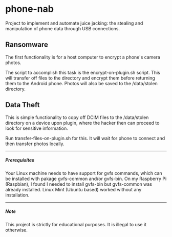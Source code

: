 # phone-nab
Project to implement and automate juice jacking: the stealing and manipulation of phone data through USB connections.

## Ransomware

The first functionality is for a host computer to encrypt a phone's camera photos.

The script to accomplish this task is the encrypt-on-plugin.sh script. This will transfer off files to the directory and encrypt them before returning them to the Android phone. Photos will also be saved to the /data/stolen directory.


## Data Theft

This is simple functionality to copy off DCIM files to the /data/stolen directory on a device upon plugin, where the hacker then can proceed to look for sensitive information.

Run transfer-files-on-plugin.sh for this. It will wait for phone to connect and then transfer photos locally.

***
##### Prerequisites
Your Linux machine needs to have support for gvfs commands, which can be installed with pakage gvfs-common and/or gvfs-bin. On my Raspberry Pi (Raspbian), I found I needed to install gvfs-bin but gvfs-common was already installed. Linux Mint (Ubuntu based) worked without any installation.
***
##### Note
This project is strictly for educational purposes. It is illegal to use it otherwise.
